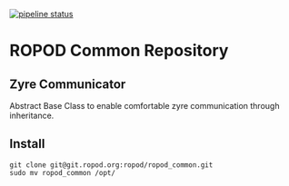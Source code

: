 [![pipeline status](https://git.ropod.org/ropod/ropod_common/badges/master/pipeline.svg)](https://git.ropod.org/ropod/ropod_common/commits/master)

# ROPOD Common Repository

## Zyre Communicator
Abstract Base Class to enable comfortable zyre communication through inheritance.

## Install
```
git clone git@git.ropod.org:ropod/ropod_common.git
sudo mv ropod_common /opt/
```
